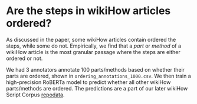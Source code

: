 # Are the steps in wikiHow articles ordered?
As discussed in the paper, some wikiHow articles contain ordered the steps, while some do not. Empirically, we find that a _part_ or _method_ of a wikiHow article is the most granular passage where the steps are either ordered or not. 

We had 3 annotators annotate 100 parts/methods based on whether their parts are ordered, shown in `ordering_annotations_1000.csv`. We then train a high-precision RoBERTa model to predict whether all other wikiHow parts/methods are ordered. The predictions are a part of our later wikiHow Script Corpus [repo](https://github.com/zharry29/wikihow-goal-step)[data](https://drive.google.com/file/d/1AqAocrNFEPhBAfa5ATCj-3xMWbq659ME/view).
